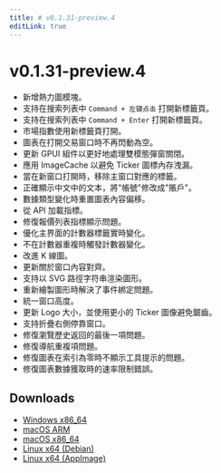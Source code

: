 ```yaml
---
title: # v0.1.31-preview.4
editLink: true
---
```


# v0.1.31-preview.4 <Badge type="warning" text="preview" />

- 新增熱力圖模塊。
- 支持在搜索列表中 `Command + 左键点击` 打開新標籤頁。
- 支持在搜索列表中 `Command + Enter` 打開新標籤頁。
- 市場指數使用新標籤頁打開。
- 圖表在打開交易窗口時不再閃動為空。
- 更新 GPUI 組件以更好地處理雙模態彈窗關閉。
- 應用 ImageCache 以避免 Ticker 圖標內存洩漏。
- 當在新窗口打開時，移除主窗口對應的標籤。
- 正確顯示中文中的文本，將"帳號"修改成"賬戶"。
- 數據類型變化時重置圖表內容偏移。
- 從 API 加載指標。
- 修復報價列表指標顯示問題。
- 優化主界面的計數器標籤實時變化。
- 不在計數器重複時觸發計數器變化。
- 改進 K 線圖。
- 更新關於窗口內容對齊。
- 支持以 SVG 路徑字符串渲染圖形。
- 重新繪製圖形時解決了事件綁定問題。
- 統一窗口高度。
- 更新 Logo 大小，並使用更小的 Ticker 圖像避免鋸齒。
- 支持折疊右側停靠窗口。
- 修復瀏覽歷史返回的最後一項問題。
- 修復導航重複項問題。
- 修復圖表在索引為零時不顯示工具提示的問題。
- 修復圖表數據獲取時的速率限制錯誤。

## Downloads

- [Windows x86_64](https://assets.lbkrs.com/github/release/longbridge-desktop/preview/longbridge-v0.1.31-preview.4-windows-x86_64.zip)
- [macOS ARM](https://assets.lbkrs.com/github/release/longbridge-desktop/preview/longbridge-v0.1.31-preview.4-macos-aarch64.dmg)
- [macOS x86_64](https://assets.lbkrs.com/github/release/longbridge-desktop/preview/longbridge-v0.1.31-preview.4-macos-x86_64.dmg)
- [Linux x64 (Debian)](https://assets.lbkrs.com/github/release/longbridge-desktop/preview/longbridge-v0.1.31-preview.4-linux-x86_64.deb)
- [Linux x64 (AppImage)](https://assets.lbkrs.com/github/release/longbridge-desktop/preview/longbridge-v0.1.31-preview.4-linux-x86_64.AppImage)
